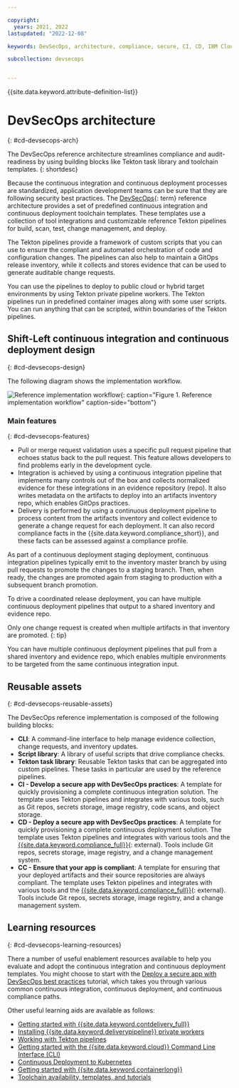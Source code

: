 ```yaml
---

copyright: 
  years: 2021, 2022
lastupdated: "2022-12-08"

keywords: DevSecOps, architecture, compliance, secure, CI, CD, IBM Cloud

subcollection: devsecops


---
```


{{site.data.keyword.attribute-definition-list}}

# DevSecOps architecture
{: #cd-devsecops-arch}

The DevSecOps reference architecture streamlines compliance and audit-readiness by using building blocks like Tekton task library and toolchain templates.
{: shortdesc}

Because the continuous integration and continuous deployment processes are standardized, application development teams can be sure that they are following security best practices. The [DevSecOps](#x9892260){: term} reference architecture provides a set of predefined continuous integration and continuous deployment toolchain templates. These templates use a collection of tool integrations and customizable reference Tekton pipelines for build, scan, test, change management, and deploy.

The Tekton pipelines provide a framework of custom scripts that you can use to ensure the compliant and automated orchestration of code and configuration changes. The pipelines can also help to maintain a GitOps release inventory, while it collects and stores evidence that can be used to generate auditable change requests.

You can use the pipelines to deploy to public cloud or hybrid target environments by using Tekton private pipeline workers. The Tekton pipelines run in predefined container images along with some user scripts. You can run anything that can be scripted, within boundaries of the Tekton pipelines.

## Shift-Left continuous integration and continuous deployment design
{: #cd-devsecops-design}

The following diagram shows the implementation workflow.

![Reference implementation workflow](images/cm-arch.png "Reference implementation workflow"){: caption="Figure 1. Reference implementation workflow" caption-side="bottom"}

### Main features
{: #cd-devsecops-features}

* Pull or merge request validation uses a specific pull request pipeline that echoes status back to the pull request. This feature allows developers to find problems early in the development cycle.
* Integration is achieved by using a continuous integration pipeline that implements many controls out of the box and collects normalized evidence for these integrations in an evidence repository (repo). It also writes metadata on the artifacts to deploy into an artifacts inventory repo, which enables GitOps practices.
* Delivery is performed by using a continuous deployment pipeline to process content from the artifacts inventory and collect evidence to generate a change request for each deployment. It can also record compliance facts in the {{site.data.keyword.compliance_short}}, and these facts can be assessed against a compliance profile. 

As part of a continuous deployment staging deployment, continuous integration pipelines typically emit to the inventory master branch by using pull requests to promote the changes to a staging branch. Then, when ready, the changes are promoted again from staging to production with a subsequent branch promotion. 

To drive a coordinated release deployment, you can have multiple continuous deployment pipelines that output to a shared inventory and evidence repo. 

Only one change request is created when multiple artifacts in that inventory are promoted.
{: tip}

You can have multiple continuous deployment pipelines that pull from a shared inventory and evidence repo, which enables multiple environments to be targeted from the same continuous integration input.

## Reusable assets
{: #cd-devsecops-reusable-assets}

The DevSecOps reference implementation is composed of the following building blocks:

* **CLI**: A command-line interface to help manage evidence collection, change requests, and inventory updates. 
* **Script library**: A library of useful scripts that drive compliance checks. 
* **Tekton task library**: Reusable Tekton tasks that can be aggregated into custom pipelines. These tasks in particular are used by the reference pipelines.
* **CI - Develop a secure app with DevSecOps practices**: A template for quickly provisioning a complete continuous integration solution. The template uses Tekton pipelines and integrates with various tools, such as Git repos, secrets storage, image registry, code scans, and object storage.
* **CD - Deploy a secure app with DevSecOps practices**:  A template for quickly provisioning a complete continuous deployment solution. The template uses Tekton pipelines and integrates with various tools and the [{{site.data.keyword.compliance_full}}](https://www.ibm.com/cloud/security-and-compliance-center){: external}. Tools include Git repos, secrets storage, image registry, and a change management system.
* **CC - Ensure that your app is compliant**: A template for ensuring that your deployed artifacts and their source repositories are always compliant. The template uses Tekton pipelines and integrates with various tools and the [{{site.data.keyword.compliance_full}}](https://www.ibm.com/cloud/security-and-compliance-center){: external}. Tools include Git repos, secrets storage, image registry, and a change management system.

## Learning resources
{: #cd-devsecops-learning-resources}

There a number of useful enablement resources available to help you evaluate and adopt the continuous integration and continuous deployment templates. You might choose to start with the [Deploy a secure app with DevSecOps best practices](/docs/devsecops?topic=devsecops-tutorial-cd-devsecops) tutorial, which takes you through various common continuous integration, continuous deployment, and continuous compliance paths.

Other useful learning aids are available as follows:

* [Getting started with {{site.data.keyword.contdelivery_full}}](/docs/ContinuousDelivery?topic=ContinuousDelivery-getting-started)
* [Installing {{site.data.keyword.deliverypipeline}} private workers](/docs/ContinuousDelivery?topic=ContinuousDelivery-install-private-workers)
* [Working with Tekton pipelines](/docs/ContinuousDelivery?topic=ContinuousDelivery-tekton-pipelines)
* [Getting started with the {{site.data.keyword.cloud}} Command Line Interface (CLI)](/docs/cli?topic=cli-getting-started)
* [Continuous Deployment to Kubernetes](/docs/solution-tutorials?topic=solution-tutorials-continuous-deployment-to-kubernetes)
* [Getting started with {{site.data.keyword.containerlong}}](/docs/containers?topic=containers-getting-started)
* [Toolchain availability, templates, and tutorials](/docs/ContinuousDelivery?topic=ContinuousDelivery-cd_about)

